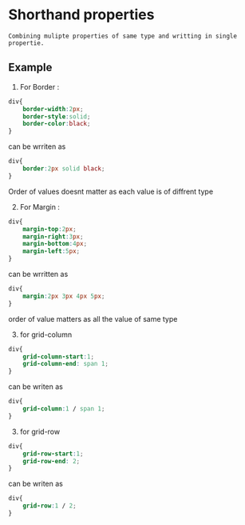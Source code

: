 # Shorthand properties

    Combining mulipte properties of same type and writting in single propertie.

## Example

1. For Border :
```css
div{
    border-width:2px;
    border-style:solid;
    border-color:black;
}
```
can be wrriten as 
```css
div{
    border:2px solid black;
}
```
Order of values doesnt matter as each value is of diffrent type

2. For Margin :
```css
div{
    margin-top:2px;
    margin-right:3px;
    margin-bottom:4px;
    margin-left:5px;
}
```
can be wrritten as
```css
div{
    margin:2px 3px 4px 5px;
}
```
order of value matters as all the value of same type

3. for grid-column
```css
div{
    grid-column-start:1;
    grid-column-end: span 1;
}
```
can be writen as

```css
div{
    grid-column:1 / span 1;
}
```

3. for grid-row
```css
div{
    grid-row-start:1;
    grid-row-end: 2;
}
```
can be writen as

```css
div{
    grid-row:1 / 2;
}
```